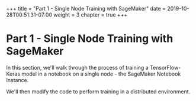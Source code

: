 +++
title = "Part 1 - Single Node Training with SageMaker"
date = 2019-10-28T00:51:31-07:00
weight = 3
chapter = true
+++

# Part 1 - Single Node Training with SageMaker

In this section, we'll walk through the process of training a TensorFlow-Keras model in a notebook on a single node - the SageMaker Notebook Instance.

We'll then modify the code to perform training in a distributed environment.
